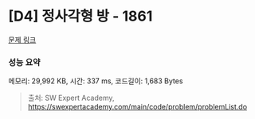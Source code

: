 # [D4] 정사각형 방 - 1861 

[문제 링크](https://swexpertacademy.com/main/code/problem/problemDetail.do?contestProbId=AV5LtJYKDzsDFAXc) 

### 성능 요약

메모리: 29,992 KB, 시간: 337 ms, 코드길이: 1,683 Bytes



> 출처: SW Expert Academy, https://swexpertacademy.com/main/code/problem/problemList.do